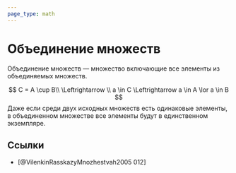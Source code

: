 ```yaml
---
page_type: math
---
```

# Объединение множеств

Объединение множеств — множество включающие все элементы из объединяемых множеств.

$$
C = A \cup B\\
\Leftrightarrow \\
a \in C \Leftrightarrow a \in A \lor a \in B
$$
Даже если среди двух исходных множеств есть одинаковые элементы, в объединенном множестве все элементы будут в единственном экземпляре.

## Ссылки

* [@VilenkinRasskazyMnozhestvah2005 012]


